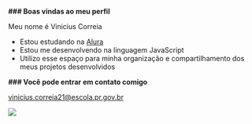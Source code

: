 **### Boas vindas ao meu perfil** 

Meu nome é Vinicius Correia

- Estou estudando na [Alura](https://www.alura.com.br)
- Estou me desenvolvendo na linguagem JavaScript
- Utilizo esse espaço para minha organização e compartilhamento dos meus projetos desenvolvidos

**### Você pode entrar em contato comigo** 

vinicius.correia21@escola.pr.gov.br



![](https://tenor.com/pt-BR/view/roblox-gif-27464673)
